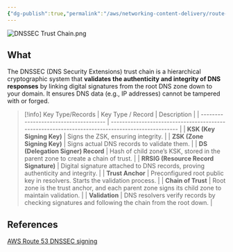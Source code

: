 ```yaml
---
{"dg-publish":true,"permalink":"/aws/networking-content-delivery/route-53/dnssec-trust-chain/","title":"DNSSEC Trust Chain"}
---
```


![DNSSEC Trust Chain.png](/img/user/aws/Networking-Content-Delivery/Route%2053/excalidraw/DNSSEC%20Trust%20Chain.png)
## What
The DNSSEC (DNS Security Extensions) trust chain is a hierarchical cryptographic system that **validates the authenticity and integrity of DNS responses** by linking digital signatures from the root DNS zone down to your domain. It ensures DNS data (e.g., IP addresses) cannot be tampered with or forged.


>[!info] Key Type/Records
>| Key Type / Record                     | Description                                                                                      |
| ------------------------------------- | ------------------------------------------------------------------------------------------------ |
| **KSK (Key Signing Key)**             | Signs the ZSK, ensuring integrity.                                                               |
| **ZSK (Zone Signing Key)**            | Signs actual DNS records to validate them.                                                       |
| **DS (Delegation Signer) Record**     | Hash of child zone’s KSK, stored in the parent zone to create a chain of trust.                  |
| **RRSIG (Resource Record Signature)** | Digital signature attached to DNS records, proving authenticity and integrity.                          |
| **Trust Anchor** | Preconfigured root public key in resolvers. Starts the validation process. |
| **Chain of Trust**                    | Root zone is the trust anchor, and each parent zone signs its child zone to maintain validation. |
| **Validation**                        | DNS resolvers verify records by checking signatures and following the chain from the root down.  |


## References
[AWS Route 53 DNSSEC signing](https://docs.aws.amazon.com/Route53/latest/DeveloperGuide/dns-configuring-dnssec.html)